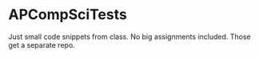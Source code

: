 # APCompSciTests
Just small code snippets from class.  No big assignments included.  Those get a separate repo.  

